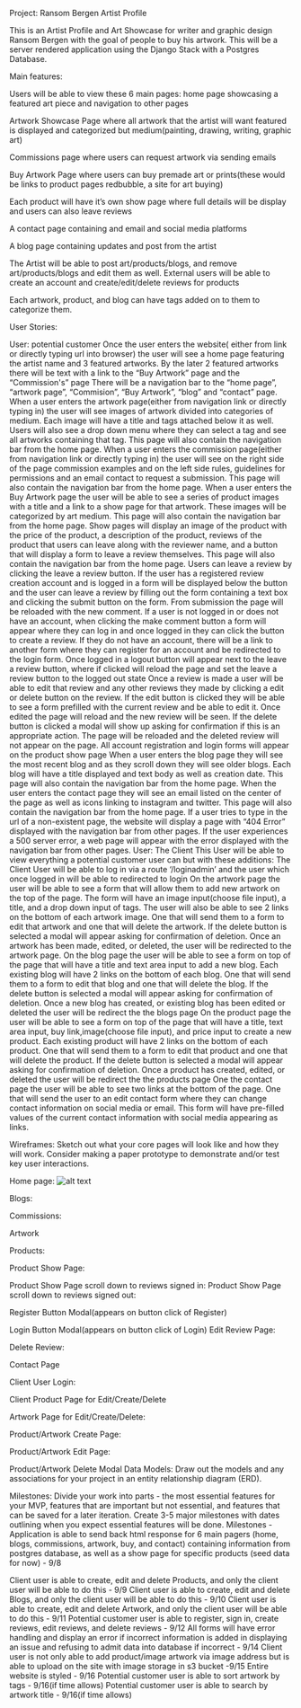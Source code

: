 Project: Ransom Bergen Artist Profile

This is an Artist Profile and Art Showcase for writer and graphic design Ransom Bergen with the goal of people to buy his artwork. This will be a server rendered application using the Django Stack with a Postgres Database.

Main features:

Users will be able to view these 6 main pages:
home page showcasing a featured art piece and navigation to other pages

Artwork Showcase Page where all artwork that the artist will want featured is displayed and categorized but medium(painting, drawing, writing, graphic art)

Commissions page where users can request artwork via sending emails

Buy Artwork Page where users can buy premade art or prints(these would be links to product pages redbubble, a site for art buying)

Each product will have it’s own show page where full details will be display and users can also leave reviews

A contact page containing and email and social media platforms

A blog page containing updates and post from the artist

The Artist will be able to post art/products/blogs, and remove art/products/blogs and edit them as well.
External users will be able to create an account and create/edit/delete reviews for products

Each artwork, product, and blog can have tags added on to them to categorize them.

User Stories:

User: potential customer
Once the user enters the website( either from link or directly typing url into browser) the user will see a home page featuring the artist name and 3 featured artworks. By the later 2 featured artworks there will be text with a link to the “Buy Artwork” page and the “Commission's” page There will be a navigation bar to the “home page”, “artwork page”, “Commision”, “Buy Artwork”, “blog” and “contact” page.
When a user enters the artwork page(either from navigation link or directly typing in) the user will see images of artwork divided into categories of medium. Each image will have a title and tags attached below it as well. Users will also see a drop down menu where they can select a tag and see all artworks containing that tag. This page will also contain the navigation bar from the home page.
When a user enters the commission page(either from navigation link or directly typing in) the user will see on the right side of the page commission examples and on the left side rules, guidelines for permissions and an email contact to request a submission. This page will also contain the navigation bar from the home page.
When a user enters the Buy Artwork page the user will be able to see a series of product images with a title and a link to a show page for that artwork. These images will be categorized by art medium. This page will also contain the navigation bar from the home page.
Show pages will display an image of the product with the price of the product, a description of the product, reviews of the product that users can leave along with the reviewer name, and a button that will display a form to leave a review themselves. This page will also contain the navigation bar from the home page.
Users can leave a review by clicking the leave a review button.
If the user has a registered review creation account and is logged in a form will be displayed below the button and the user can leave a review by filling out the form containing a text box and clicking the submit button on the form. From submission the page will be reloaded with the new comment.
If a user is not logged in or does not have an account, when clicking the make comment button a form will appear where they can log in and once logged in they can click the button to create a review. If they do not have an account, there will be a link to another form where they can register for an account and be redirected to the login form.
Once logged in a logout button will appear next to the leave a review button, where if clicked will reload the page and set the leave a review button to the logged out state
Once a review is made a user will be able to edit that review and any other reviews they made by clicking a edit or delete button on the review. If the edit button is clicked they will be able to see a form prefilled with the current review and be able to edit it. Once edited the page will reload and the new review will be seen. If the delete button is clicked a modal will show up asking for confirmation if this is an appropriate action. The page will be reloaded and the deleted review will not appear on the page.
All account registration and login forms will appear on the product show page
When a user enters the blog page they will see the most recent blog and as they scroll down they will see older blogs. Each blog will have a title displayed and text body as well as creation date. This page will also contain the navigation bar from the home page.
When the user enters the contact page they will see an email listed on the center of the page as well as icons linking to instagram and twitter. This page will also contain the navigation bar from the home page.
If a user tries to type in the url of a non-existent page, the website will display a page with “404 Error” displayed with the navigation bar from other pages.
If the user experiences a 500 server error, a web page will appear with the error displayed with the navigation bar from other pages.
User: The Client
This User will be able to view everything a potential customer user can but with these additions:
The Client User will be able to log in via a route ‘/loginadmin’ and the user which once logged in will be able to redirected to login
On the artwork page the user will be able to see a form that will allow them to add new artwork on the top of the page. The form will have an image input(choose file input), a title, and a drop down input of tags. The user will also be able to see 2 links on the bottom of each artwork image. One that will send them to a form to edit that artwork and one that will delete the artwork. If the delete button is selected a modal will appear asking for confirmation of deletion. Once an artwork has been made, edited, or deleted, the user will be redirected to the artwork page.
On the blog page the user will be able to see a form on top of the page that will have a title and text area input to add a new blog. Each existing blog will have 2 links on the bottom of each blog. One that will send them to a form to edit that blog and one that will delete the blog. If the delete button is selected a modal will appear asking for confirmation of deletion. Once a new blog has created, or existing blog has been edited or deleted the user will be redirect the the blogs page
On the product page the user will be able to see a form on top of the page that will have a title, text area input, buy link,image(choose file input), and price input to create a new product. Each existing product will have 2 links on the bottom of each product. One that will send them to a form to edit that product and one that will delete the product. If the delete button is selected a modal will appear asking for confirmation of deletion. Once a product has created, edited, or deleted the user will be redirect the the products page
One the contact page the user will be able to see two links at the bottom of the page. One that will send the user to an edit contact form where they can change contact information on social media or email. This form will have pre-filled values of the current contact information with social media appearing as links.

Wireframes: Sketch out what your core pages will look like and how they will work. Consider making a paper prototype to demonstrate and/or test key user interactions.

Home page:
![alt text](http://url/to/img.png)

Blogs:

Commissions:

Artwork

Products:

Product Show Page:

Product Show Page scroll down to reviews signed in:
Product Show Page scroll down to reviews signed out:

Register Button Modal(appears on button click of Register)

Login Button Modal(appears on button click of Login)
Edit Review Page:

Delete Review:

Contact Page

Client User Login:

Client Product Page for Edit/Create/Delete

Artwork Page for Edit/Create/Delete:

Product/Artwork Create Page:

Product/Artwork Edit Page:

Product/Artwork Delete Modal
Data Models: Draw out the models and any associations for your project in an entity relationship diagram (ERD).

Milestones: Divide your work into parts - the most essential features for your MVP, features that are important but not essential, and features that can be saved for a later iteration. Create 3-5 major milestones with dates outlining when you expect essential features will be done.
Milestones -
Application is able to send back html response for 6 main pagers (home, blogs, commissions, artwork, buy, and contact) containing information from postgres database, as well as a show page for specific products (seed data for now) - 9/8

Client user is able to create, edit and delete Products, and only the client user will be able to do this - 9/9
Client user is able to create, edit and delete Blogs, and only the client user will be able to do this - 9/10
Client user is able to create, edit and delete Artwork, and only the client user will be able to do this - 9/11
Potential customer user is able to register, sign in, create reviews, edit reviews, and delete reviews - 9/12
All forms will have error handling and display an error if incorrect information is added in displaying an issue and refusing to admit data into database if incorrect - 9/14
Client user is not only able to add product/image artwork via image address but is able to upload on the site with image storage in s3 bucket -9/15
Entire website is styled - 9/16
Potential customer user is able to sort artwork by tags - 9/16(if time allows)
Potential customer user is able to search by artwork title - 9/16(if time allows)
